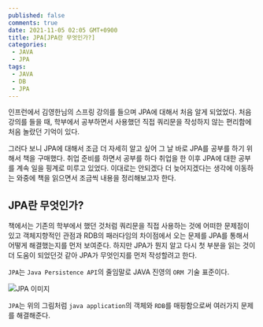 ```yaml
---
published: false
comments: true
date: 2021-11-05 02:05 GMT+0900
title: JPA[JPA란 무엇인가?]
categories:
 - JAVA
 - JPA
tags: 
 - JAVA
 - DB
 - JPA
---
```




인프런에서 김영한님의 스프링 강의를 들으며 JPA에 대해서 처음 알게 되었었다. 
처음 강의를 들을 때, 학부에서 공부하면서 사용했던 직접 쿼리문을 작성하지 않는 편리함에 처음 놀랐던 기억이 있다.

그러다 보니 JPA에 대해서 조금 더 자세히 알고 싶어 그 날 바로 JPA를 공부를 하기 위해서 책을 구매했다. 취업 준비를 하면서 공부를 하다 취업을 한 이후 JPA에 대한 공부를 계속 일을 핑계로 미루고 있었다. 이대로는 안되겠다 더 늦어지겠다는 생각에 이동하는 와중에 책을 읽으면서 조금씩 내용을 정리해보고자 한다.



## JPA란 무엇인가?

책에서는 기존의 학부에서 했던 것처럼 쿼리문을 직접 사용하는 것에 어떠한 문제점이 있고 객체지향적인 관점과 RDB의 패러다임의 차이점에서 오는 문제를 JPA를 통해서 어떻게 해결했는지를 먼저 보여준다. 하지만 JPA가 뭔지 알고 다시 첫 부분을 읽는 것이 더 도움이 되었던것 같아 JPA가 무엇인지를 먼저 작성할려고 한다.

`JPA`는 `Java Persistence API`의 줄임말로 JAVA 진영의 `ORM `기술 표준이다. 

![JPA 이미지](https://user-images.githubusercontent.com/38449976/140392113-cc455391-0bd1-400d-b636-014240ffb518.png)

`JPA`는 위의 그림처럼 `java application`의 객체와 `RDB`를 매핑함으로써 여러가지 문제를 해결해준다. 
